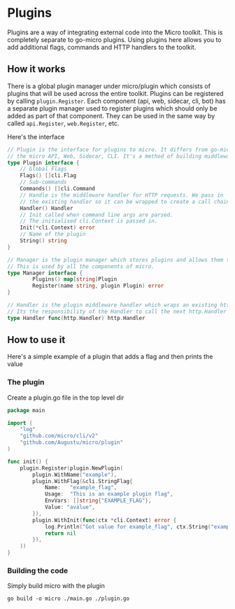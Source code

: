 # Plugins

Plugins are a way of integrating external code into the Micro toolkit. This is completely separate to go-micro plugins. 
Using plugins here allows you to add additional flags, commands and HTTP handlers to the toolkit. 

## How it works

There is a global plugin manager under micro/plugin which consists of plugins that will be used across the entire toolkit. 
Plugins can be registered by calling `plugin.Register`. Each component (api, web, sidecar, cli, bot) has a separate 
plugin manager used to register plugins which should only be added as part of that component. They can be used in 
the same way by called `api.Register`, `web.Register`, etc.

Here's the interface

```go
// Plugin is the interface for plugins to micro. It differs from go-micro in that it's for
// the micro API, Web, Sidecar, CLI. It's a method of building middleware for the HTTP side.
type Plugin interface {
	// Global Flags
	Flags() []cli.Flag
	// Sub-commands
	Commands() []cli.Command
	// Handle is the middleware handler for HTTP requests. We pass in
	// the existing handler so it can be wrapped to create a call chain.
	Handler() Handler
	// Init called when command line args are parsed.
	// The initialised cli.Context is passed in.
	Init(*cli.Context) error
	// Name of the plugin
	String() string
}

// Manager is the plugin manager which stores plugins and allows them to be retrieved.
// This is used by all the components of micro.
type Manager interface {
        Plugins() map[string]Plugin
        Register(name string, plugin Plugin) error
}

// Handler is the plugin middleware handler which wraps an existing http.Handler passed in.
// Its the responsibility of the Handler to call the next http.Handler in the chain.
type Handler func(http.Handler) http.Handler
```

## How to use it

Here's a simple example of a plugin that adds a flag and then prints the value

### The plugin

Create a plugin.go file in the top level dir

```go
package main

import (
	"log"
	"github.com/micro/cli/v2"
	"github.com/Augustu/micro/plugin"
)

func init() {
	plugin.Register(plugin.NewPlugin(
		plugin.WithName("example"),
		plugin.WithFlag(&cli.StringFlag{
			Name:   "example_flag",
			Usage:  "This is an example plugin flag",
			EnvVars: []string{"EXAMPLE_FLAG"},
			Value: "avalue",
		}),
		plugin.WithInit(func(ctx *cli.Context) error {
			log.Println("Got value for example_flag", ctx.String("example_flag"))
			return nil
		}),
	))
}
```

### Building the code

Simply build micro with the plugin

```shell
go build -o micro ./main.go ./plugin.go
```

